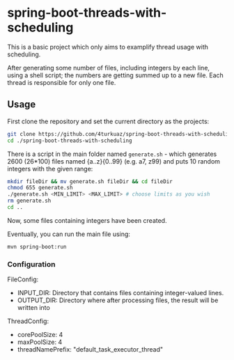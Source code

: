 # spring-boot-threads-with-scheduling

This is a basic project which only aims to examplify thread usage with scheduling.

After generating some number of files, including integers by each line, using a shell script; the
numbers are getting summed up to a new file. Each thread is responsible for only one file. 

## Usage
First clone the repository and set the current directory as the projects: 
```bash
git clone https://github.com/4turkuaz/spring-boot-threads-with-scheduling
cd ./spring-boot-threads-with-scheduling
```

There is a script in the main folder named `generate.sh` - which generates 2600 (26*100)
files named {a..z}{0..99} (e.g. a7, z99) and puts 10 random integers with the given range:
```bash
mkdir fileDir && mv generate.sh fileDir && cd fileDir
chmod 655 generate.sh 
./generate.sh <MIN_LIMIT> <MAX_LIMIT> # choose limits as you wish
rm generate.sh
cd ..
```

Now, some files containing integers have been created.  

Eventually, you can run the main file using:
```
mvn spring-boot:run
``` 

### Configuration

FileConfig:
 - INPUT_DIR: Directory that contains files containing integer-valued lines.
 - OUTPUT_DIR: Directory where after processing files, the result will be written into

 ThreadConfig:
  - corePoolSize: 4
  - maxPoolSize: 4
  - threadNamePrefix: "default_task_executor_thread"